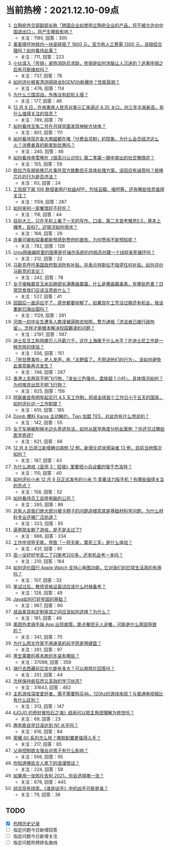 # 当前热榜：2021.12.10-09点
1. [立陶宛外交部副部长称「跨国企业如使用立陶宛企业的产品，将不被允许向中国进出口」，将产生哪些影响？](https://www.zhihu.com/question/504907694)
    * 关注：1180, 回答：300
2. [乘客撞坏地铁内一块瓷砖赔了 1800 元，官方称人工费需 1300 元，该赔偿合理吗？如何看待此事？](https://www.zhihu.com/question/504489478)
    * 关注：711, 回答：223
3. [小伙误入「传销」紧抱消防员求助，传销是如何洗脑让人沉迷的？逃离传销之后有可能维权吗？](https://www.zhihu.com/question/504063451)
    * 关注：737, 回答：78
4. [如何评价极客湾测得骁龙8GEN1功耗爆炸？性能孱弱？](https://www.zhihu.com/question/504913075)
    * 关注：476, 回答：114
5. [为什么三国混战，外族没有趁机入侵？](https://www.zhihu.com/question/494456132)
    * 关注：177, 回答：46
6. [12 月 8 日，在岸离岸人民币对美元汇率逼近 6.35 关口，创三年半来新高，有什么值得关注的信息？](https://www.zhihu.com/question/504555055)
    * 关注：789, 回答：78
7. [如何看待玉兔二号在月球背面发现神秘方块体？](https://www.zhihu.com/question/504263311)
    * 关注：801, 回答：111
8. [如何看待现在各大商超都在推「付费会员制」的现象，为什么会员经济这么火？消费者真的能拿到优惠吗？](https://www.zhihu.com/question/504598452)
    * 关注：240, 回答：46
9. [如何看待李雪琴在《很高兴认识你》第二季第一期中提出的社交懒惰症？](https://www.zhihu.com/question/504702909)
    * 关注：155, 回答：59
10. [欧拉汽车就偷换芯片事件官方致歉但无具体处理方案，该回应有诚意吗？偷换芯片的行为是否违法？](https://www.zhihu.com/question/504518127)
    * 关注：63, 回答：24
11. [工信部下架 106 款侵害用户权益APP，包括豆瓣、唱吧等，还有哪些信息值得关注？](https://www.zhihu.com/question/504860051)
    * 关注：1159, 回答：287
12. [如何鉴别一家餐馆好不好吃？](https://www.zhihu.com/question/36382598)
    * 关注：116, 回答：44
13. [目前大三，只在手机上看了一天的写作、口语，第二天首考雅思5.5，基本上裸考，目标7，这情况如何得求？](https://www.zhihu.com/question/268847554)
    * 关注：166, 回答：29
14. [连秦可卿和探春都能预感到贾府的衰败，为何贾母不能预知呢？](https://www.zhihu.com/question/454745776)
    * 关注：782, 回答：128
15. [Unix网络编程里的阻塞是在操作系统的内核态创建一个线程来死循环吗？](https://www.zhihu.com/question/492983429)
    * 关注：212, 回答：22
16. [马斯克呼吁美国政府取消所有补贴，并表示特斯拉不指望任何补贴，如何评价马斯克的言论？](https://www.zhihu.com/question/504234657)
    * 关注：242, 回答：78
17. [女子接触霉变玉米后肺部长满黄曲霉菌，什么是黄曲霉毒素，有哪些危害？日常饮食我们应该注意些什么？](https://www.zhihu.com/question/504439178)
    * 关注：527, 回答：41
18. [回国后一直适应不了，感觉都要抑郁了，如果现在工签没过期还有机会，我该重新归海出国吗？](https://www.zhihu.com/question/504148469)
    * 关注：1129, 回答：291
19. [河南一初中女生遭多人欺凌被逼脱衣拍照，警方通报「违法者已被行政拘留」，怎样才能根本解决校园霸凌的问题？](https://www.zhihu.com/question/504612535)
    * 关注：2197, 回答：587
20. [迪士尼员工称玲娜贝儿月薪六千，这在上海属于什么水平？在迪士尼工作是一种怎样的体验？](https://www.zhihu.com/question/504318762)
    * 关注：556, 回答：151
21. [「抢甘蔗事件」老人发声，称「太野蛮了，不原谅他们的行为」，该如何避免此类现象再次发生？](https://www.zhihu.com/question/504587549)
    * 关注：748, 回答：267
22. [香港上空再现不明飞行物，「发出三色强光，盘旋超 1 小时」，具体情况如何？为何接连出现不明飞行物？](https://www.zhihu.com/question/504741573)
    * 关注：625, 回答：156
23. [阿联酋宣布明年起实行 4.5 天工作制，将成全球首个工作日小于五天的国家，如何评价这一工作制度？](https://www.zhihu.com/question/504511333)
    * 关注：610, 回答：185
24. [Doinb 爆料 Karsa 主动解约，Tian 加盟 TES，对此你有什么想说的？](https://www.zhihu.com/question/504177481)
    * 关注：142, 回答：55
25. [女子车祸被削掉半边头奇迹存活，如何从医学角度分析此案例 ？你还见过哪些医学奇迹?](https://www.zhihu.com/question/504240805)
    * 关注：621, 回答：66
26. [12 月 8 日浙江新增确诊病例 12 例，新增无症状感染者 13 例，目前当地情况如何？](https://www.zhihu.com/question/504679540)
    * 关注：187, 回答：43
27. [为什么游戏《巫师 3：狂猎》里要把小兵设置的强于杰洛特？](https://www.zhihu.com/question/501448195)
    * 关注：110, 回答：40
28. [如何评价小米 12 月 9 日正式发布的小米 11 青春活力版手机？有哪些值得关注的亮点？](https://www.zhihu.com/question/504716240)
    * 关注：158, 回答：52
29. [如何看待员工自带电脑的公司？](https://www.zhihu.com/question/23501403)
    * 关注：265, 回答：86
30. [总有人说我们绝大部分被卡脖子的问题追根究底是基础材料学问题，为什么材料专业还被广泛劝退？](https://www.zhihu.com/question/504357939)
    * 关注：323, 回答：65
31. [逼男朋友删了游戏，是不是太过了?](https://www.zhihu.com/question/504175968)
    * 关注：886, 回答：334
32. [工作中领导无能，导致「一将无能，累死三军」是什么体验？](https://www.zhihu.com/question/497193633)
    * 关注：431, 回答：91
33. [高一没好好学高二了只能考200多，还有机会考一本吗？](https://www.zhihu.com/question/499890639)
    * 关注：210, 回答：184
34. [如何评价国行 Apple Watch 支持心电图功能，它对我们的日常生活真的有用吗？](https://www.zhihu.com/question/504573412)
    * 关注：107, 回答：32
35. [笔试过后，教师资格证面试应该什么时候备考？](https://www.zhihu.com/question/496270980)
    * 关注：128, 回答：49
36. [Java如何打好牢固的基础？](https://www.zhihu.com/question/471957392)
    * 关注：967, 回答：90
37. [成品家具和定制家具之间应该如何选择？为什么？](https://www.zhihu.com/question/264149215)
    * 关注：181, 回答：46
38. [美团外卖骑手端 App 出现故障，能点餐但无人送餐，可能是什么原因导致的？](https://www.zhihu.com/question/504739133)
    * 关注：341, 回答：70
39. [为什么网文作家不用速录机码字而是用键盘？](https://www.zhihu.com/question/440008620)
    * 关注：261, 回答：97
40. [男生需要的基本款的冬装有哪些？](https://www.zhihu.com/question/36144261)
    * 关注：37098, 回答：359
41. [骑行去西藏前后变化能有多大？可以用照片回答吗？](https://www.zhihu.com/question/271582846)
    * 关注：251, 回答：44
42. [怎样保持疯狂而又高效的学习状态?](https://www.zhihu.com/question/31971466)
    * 关注：31643, 回答：462
43. [主机游戏深度爱好者，需不需要购买4k、120hz的游戏电视？与普通电视相比有什么区别？](https://www.zhihu.com/question/458214292)
    * 关注：313, 回答：147
44. [《JOJO 的奇妙冒险石之海》结局可以把主角团理解为转世吗？](https://www.zhihu.com/question/385264244)
    * 关注：69, 回答：23
45. [两年能自学日语达到 N1 水平吗？](https://www.zhihu.com/question/41122272)
    * 关注：616, 回答：84
46. [荣耀 60 系列怎么样？哪款配置更值得入手？](https://www.zhihu.com/question/504467171)
    * 关注：217, 回答：65
47. [父母控制欲太强会对孩子有什么影响？](https://www.zhihu.com/question/67350233)
    * 关注：556, 回答：95
48. [你知道哪些文人笔下的浪漫情话？](https://www.zhihu.com/question/504309502)
    * 关注：224, 回答：58
49. [如果用一张照片告别 2021，你会选择哪一张？](https://www.zhihu.com/question/504855455)
    * 关注：678, 回答：445
50. [综合现有线索，《谁是凶手》中的凶手可能是谁？](https://www.zhihu.com/question/504143338)
    * 关注：79, 回答：38
## TODO
* [x] [热榜历史记录](hot_history/AllHot.md)
* [ ] 指定问题今日新增回答
* [ ] 指定问题今日新增关注
* [ ] 指定问题热榜排名曲线
